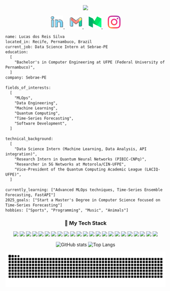 <!-- header -->

<p align="center">
  <img src="https://capsule-render.vercel.app/api?type=venom&height=300&color=gradient&text=Hi%20There%20I'm%20Lucas%20Reis&reversal=false&textBg=false&desc=Welcome%20to%20my%20Github!"/>
</p>
<!-- Contacts -->
<p align="center">
  <a href="https://www.linkedin.com/in/lucas-dos-reis-lrs/">
    <img src="imgs/linkedin.png" alt="LinkedIn" height="40"/>
  </a>
     
  <a href="mailto:lucaspook12@gmail.com">
    <img src="imgs/gmail.png" alt="Twitter" height="40"/>
  </a>
     
  <a href="https://medium.com/@lucasreissi">
    <img src="imgs/medium.png" alt="Email" height="40"/>
  </a>
     
  <a href="https://www.instagram.com/lucas_reissi/">
    <img src="imgs/instagram.png" alt="Portfolio" height="40"/>
  </a>
</p>

```
name: Lucas dos Reis Silva
located_in: Recife, Pernambuco, Brazil
current_job: Data Science Intern at Sebrae-PE
education:
  [
    "Bachelor's in Computer Engineering at UFPE (Federal University of Pernambuco)",
  ]
company: Sebrae-PE

fields_of_interests:
  [
    "MLOps",
    "Data Engineering",
    "Machine Learning",
    "Quantum Computing",
    "Time-Series Forecasting",
    "Software Development",
  ]

technical_background:
  [
    "Data Science Intern (Machine Learning, Data Analysis, API integration)",
    "Research Intern in Quantum Neural Networks (PIBIC-CNPq)",
    "Researcher in 5G Networks at Motorola/CIN-UFPE",
    "Vice-President of the Quantum Computing Academic League (LACIQ-UFPE)",
  ]

currently_learning: ["Advanced MLOps techniques, Time-Series Ensemble Forecasting, FastAPI"]
2025_goals: ["Start a Master's Degree in Computer Science focused on Time-Series Forecasting"]
hobbies: ["Sports", "Programming", "Music", "Animals"]

```

<!-- tech stack -->

<h3 align="center">🚀 My Tech Stack</h3>

<p align="center">
  <img src="https://img.shields.io/badge/Python-3776AB?style=flat&logo=python&logoColor=white"/>
  <img src="https://img.shields.io/badge/C-A8B9CC?style=flat&logo=c&logoColor=white"/>
  <img src="https://img.shields.io/badge/C++-00599C?style=flat&logo=cplusplus&logoColor=white"/>
  <img src="https://img.shields.io/badge/C%23-239120?style=flat&logo=csharp&logoColor=white"/>
  <img src="https://img.shields.io/badge/SQL-4479A1?style=flat&logo=mysql&logoColor=white"/>
  <img src="https://img.shields.io/badge/Bash-4EAA25?style=flat&logo=gnu-bash&logoColor=white"/>
  <img src="https://img.shields.io/badge/PyTorch-EE4C2C?style=flat&logo=pytorch&logoColor=white"/>
  <img src="https://img.shields.io/badge/Pennylane-000000?style=flat&logo=quantum&logoColor=white"/>
  <img src="https://img.shields.io/badge/Qiskit-6929C4?style=flat&logo=qiskit&logoColor=white"/>
  <img src="https://img.shields.io/badge/Scikit_learn-F7931E?style=flat&logo=scikit-learn&logoColor=white"/>
  <img src="https://img.shields.io/badge/Prophet-3776AB?style=flat&logo=python&logoColor=white"/>
  <img src="https://img.shields.io/badge/Matplotlib-3776AB?style=flat&logo=python&logoColor=white"/>
  <img src="https://img.shields.io/badge/Plotly-3F4F75?style=flat&logo=plotly&logoColor=white"/>
  <img src="https://img.shields.io/badge/Airflow-017CEE?style=flat&logo=apache-airflow&logoColor=white"/>
  <img src="https://img.shields.io/badge/Docker-2496ED?style=flat&logo=docker&logoColor=white"/>
  <img src="https://img.shields.io/badge/Google_Cloud-4285F4?style=flat&logo=google-cloud&logoColor=white"/>
  <img src="https://img.shields.io/badge/AWS-232F3E?style=flat&logo=amazon-aws&logoColor=white"/>
  <img src="https://img.shields.io/badge/FastAPI-009688?style=flat&logo=fastapi&logoColor=white"/>
  <img src="https://img.shields.io/badge/Streamlit-FF4B4B?style=flat&logo=streamlit&logoColor=white"/>
  <img src="https://img.shields.io/badge/Selenium-43B02A?style=flat&logo=selenium&logoColor=white"/>
  <img src="https://img.shields.io/badge/BeautifulSoup-3776AB?style=flat&logo=python&logoColor=white"/>
  <img src="https://img.shields.io/badge/Linux-FCC624?style=flat&logo=linux&logoColor=black"/>
  <img src="https://img.shields.io/badge/Windows-0078D6?style=flat&logo=windows&logoColor=white"/>
</p>

<p align="center">
  <img src="https://github-readme-stats.vercel.app/api?username=lrs50&show_icons=true&theme=radical" alt="GitHub stats" />
  <img src="https://github-readme-stats.vercel.app/api/top-langs/?username=lrs50&layout=compact" alt="Top Langs" />
</p>


![Snake animation](https://github.com/lrs50/lrs50/blob/output/github-contribution-grid-snake.svg)
